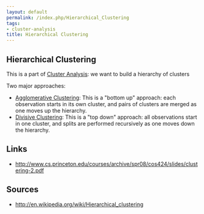 ```yaml
---
layout: default
permalink: /index.php/Hierarchical_Clustering
tags:
- cluster-analysis
title: Hierarchical Clustering
---
```

## Hierarchical Clustering
This is a part of [Cluster Analysis](Cluster_Analysis): we want to build a hierarchy of clusters 

Two major approaches:
- [Agglomerative Clustering](Agglomerative_Clustering): This is a "bottom up" approach: each observation starts in its own cluster, and pairs of clusters are merged as one moves up the hierarchy.
- [Divisive Clustering](Divisive_Clustering): This is a "top down" approach: all observations start in one cluster, and splits are performed recursively as one moves down the hierarchy.


## Links
- http://www.cs.princeton.edu/courses/archive/spr08/cos424/slides/clustering-2.pdf

## Sources
- http://en.wikipedia.org/wiki/Hierarchical_clustering

